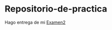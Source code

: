 # Repositorio-de-practica
Hago entrega de mi [Examen2](http://localhost:8892/edit/Documents/GitHub/Repositorio-de-pr-ctica/index.html)
